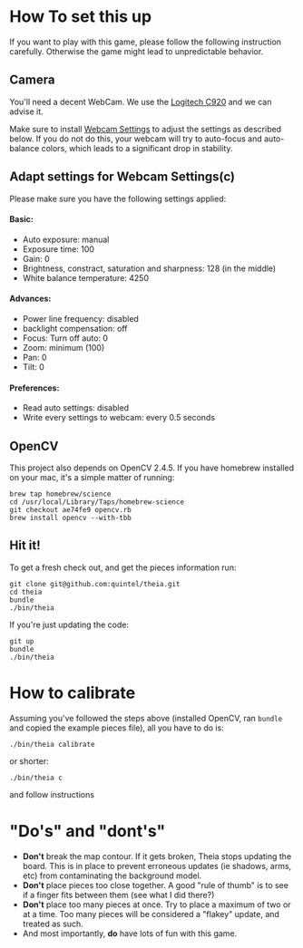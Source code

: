 # How To set this up

If you want to play with this game, please follow the following instruction carefully. Otherwise the game
might lead to unpredictable behavior.

## Camera

You'll need a decent WebCam. We use the [Logitech C920](http://www.logitech.com/en-us/product/hd-pro-webcam-c920)
and we can advise it.

Make sure to install
[Webcam Settings](https://itunes.apple.com/us/app/webcam-settings/id533696630?mt=12)
to adjust the settings as described below. If you do not do this, your webcam will try
to auto-focus and auto-balance colors, which leads to a significant drop in stability.

## Adapt settings for Webcam Settings(c)

Please make sure you have the following settings applied:

#### Basic:

* Auto exposure: manual
* Exposure time: 100
* Gain: 0
* Brightness, constract, saturation and sharpness: 128 (in the middle)
* White balance temperature: 4250

#### Advances:

* Power line frequency: disabled
* backlight compensation: off
* Focus: Turn off auto: 0
* Zoom: minimum (100)
* Pan: 0
* Tilt: 0

#### Preferences:

* Read auto settings: disabled
* Write every settings to webcam: every 0.5 seconds

## OpenCV

This project also depends on OpenCV 2.4.5. If you have homebrew
installed on your mac, it's a simple matter of running:

    brew tap homebrew/science
    cd /usr/local/Library/Taps/homebrew-science
    git checkout ae74fe9 opencv.rb
    brew install opencv --with-tbb

## Hit it!

To get a fresh check out, and get the pieces information run:

    git clone git@github.com:quintel/theia.git
    cd theia
    bundle
    ./bin/theia

If you're just updating the code:

    git up
    bundle
    ./bin/theia

# How to calibrate

Assuming you've followed the steps above (installed OpenCV, ran `bundle` and copied the example pieces file), all you have to do is:

    ./bin/theia calibrate

or shorter:

    ./bin/theia c

and follow instructions

# "Do's" and "dont's"

* **Don't** break the map contour. If it gets broken, Theia stops updating the board. This is in place to prevent erroneous updates
(ie shadows, arms, etc) from contaminating the background model.
* **Don't** place pieces too close together. A good "rule of thumb" is to see if a finger fits between them (see what I did there?)
* **Don't** place too many pieces at once. Try to place a maximum of two or at a time. Too many pieces will be considered a "flakey" update, and
treated as such.
* And most importantly, **do** have lots of fun with this game.
